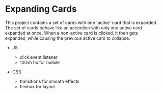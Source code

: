 # Expanding Cards

This project contains a set of cards with one 'active' card that is expanded.
The set of cards behave like an accordion with only one active card expanded at once.
When a non-active card is clicked, it then gets expanded, while causing the previous active card to collapse.


* JS
    * click event listener
    * 100vh fix for mobile

* CSS
    * transitions for smooth effects
    * flexbox for layout